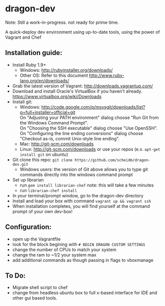 dragon-dev
==========

Note: Still a work-in-progress. not ready for prime time.

A quick-deploy dev environment using up-to-date tools, using the power of Vagrant and Chef

Installation guide:
-----------
* Install Ruby 1.9+
    + Windows: http://rubyinstaller.org/downloads/
    + Other OS: Refer to this document http://www.ruby-lang.org/en/downloads/
* Grab the latest version of Vagrant: http://downloads.vagrantup.com/
* Download and install Oracle's VirtualBox if you haven't already. https://www.virtualbox.org/wiki/Downloads
* Install git:
    + Windows:  http://code.google.com/p/msysgit/downloads/list?q=full+installer+official+git  
      On "Adjusting your PATH environment" dialog choose "Run Git from the Windows Command Prompt".  
      On "Choosing the SSH executable" dialog choose "Use OpenSSH".  
      On "Configuring the line ending conversions" dialog choose "Checkout as-is, commit Unix-style line ending".
    + Mac:      http://git-scm.com/downloads
    + Linux:    http://git-scm.com/downloads or use your repos (e.x. `apt-get install git` on ubuntu)
* Git clone this repo: `git clone https://github.com/scheidm/dragon-dev.git`
    + Windows users: the version of Git above allows you to type git commands directly into the windows command prompt
* Set up librarian
    + run `gem install librarian-chef`  note: this will take a few minutes
    + run `librarian-chef install`
* In your terminal/prompt window, go to the dragon-dev directory
* Install and load your box with command `vagrant up && vagrant ssh`
* When installation completes, you will find yourself at the command prompt of your own dev-box!

Configuration:
-----------
* open up the Vagrantfile
* look for the block begining with `# BEGIN DRAGON CUSTOM SETTINGS`
* change the number of CPUs to match your system
* change the ram to ~1/2 your system max
* add additional commands as though passing in flags to vboxmanage

To Do:
-----------
* Migrate shell script to chef
* change from headless ubuntu box to full x-based interface for IDE and other gui based tools.
